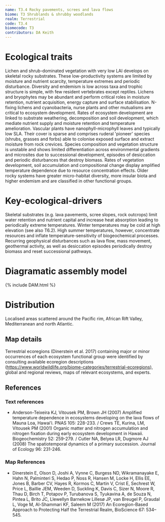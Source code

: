 ```yaml
---
name: T3.4 Rocky pavements, screes and lava flows
biome: T3 Shrublands & shrubby woodlands
realm: Terrestrial
code: T3.4
biomecode: T3
contributors: DA Keith
---
```


# Ecological traits

Lichen and shrub-dominated vegetation with very low LAI develops on skeletal rocky substrates. These low-productivity systems are limited by moisture and nutrient scarcity, temperature extremes and periodic disturbance. Diversity and endemism is low across taxa and trophic structure is simple, with few resident vertebrates except reptiles. Lichens and bryophytes may be abundant and perform critical roles in moisture retention, nutrient acquisition, energy capture and surface stabilisation. N-fixing lichens and cyanobacteria, nurse plants and other mutualisms are critical to ecosystem development. Rates of ecosystem development are linked to substrate weathering, decomposition and soil development, which mediate nutrient supply and moisture retention and temperature amelioration. Vascular plants have nanophyll-microphyll leaves and typically low SLA. Their cover is sparse and comprises ruderal 'pioneer' species (shrubs, grasses and forbs) able to colonise exposed surface and extract moisture from rock crevices. Species composition and vegetation structure is unstable and shows limited differentiation across environmental gradients and microsites due to successional development, episodes of desiccation and periodic disturbances that destroy biomass. Rates of vegetation development, soil accumulation and compositional change display amplified temperature dependence due to resource concentration effects.  Older rocky systems have greater micro-habitat diversity, more insular biota and higher endemism and are classified in other functional groups.

# Key-ecological-drivers

Skeletal substrates (e.g. lava pavements, scree slopes, rock outcrops) limit water retention and nutrient capital and increase heat absorption leading to periodically extreme temperatures. Winter temperatures may be cold at high elevation (see also T6.2). High summer temperatures, however, concentrate resources and inflate temperature-sensitivity of biogeochemical processes. Recurring geophysical disturbances such as lava flow, mass movement, geothermal activity, as well as desiccation episodes periodically destroy biomass and reset successional pathways.

# Diagramatic assembly model

{% include DAM.html %}

# Distribution

Localised areas scattered around the Pacific rim, African Rift Valley, Mediterranean and north Atlantic.

## Map details

Terrestrial ecoregions (Dinerstein et al. 2017) containing major or minor occurrences of each ecosystem functional group were identified by consulting available ecoregion descriptions (https://www.worldwildlife.org/biome-categories/terrestrial-ecoregions), global and regional reviews, maps of relevant ecosystems, and experts.

## References
### Text references
* Anderson-Teixeira KJ, Vitousek PM, Brown JH (2007) Amplified temperature dependence in ecosystems developing on the lava flows of Mauna Loa, Hawai’i. PNAS 105: 228-233. / Crews TE, Kurina, LM, Vitousek PM (2001) Organic matter and nitrogen accumulation and nitrogen fixation during early ecosystem development in Hawaii. Biogeochemistry 52: 259-279. / Cutler NA, Belyea LR, Dugmore AJ (2008) The spatiotemporal dynamics of a primary succession. Journal of Ecology 96: 231-246.
### Map References
* Dinerstein E, Olson D, Joshi A, Vynne C, Burgess ND, Wikramanayake E, Hahn N, Palminteri S, Hedao P, Noss R, Hansen M, Locke H, Ellis EE, Jones B, Barber CV, Hayes R, Kormos C, Martin V, Crist E, Sechrest W, Price L, Baillie JEM, Weeden D, Suckling K, Davis C, Sizer N, Moore R, Thau D, Birch T, Potapov P, Turubanova S, Tyukavina A, de Souza N, Pintea L, Brito JC, Llewellyn Barnekow Lillesø JP, van Breugel P, Graudal L, Voge M, Al-Shammari KF, Saleem M (2017) An Ecoregion-Based Approach to Protecting Half the Terrestrial Realm, BioScience 67: 534–545.
